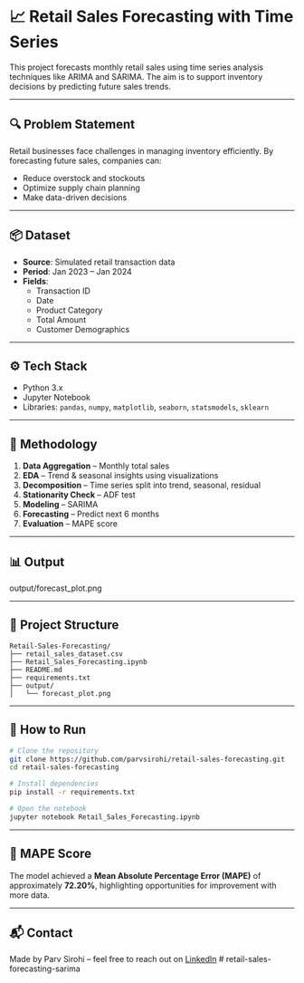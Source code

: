 # 📈 Retail Sales Forecasting with Time Series

This project forecasts monthly retail sales using time series analysis techniques like ARIMA and SARIMA. The aim is to support inventory decisions by predicting future sales trends.

---

## 🔍 Problem Statement

Retail businesses face challenges in managing inventory efficiently. By forecasting future sales, companies can:
- Reduce overstock and stockouts
- Optimize supply chain planning
- Make data-driven decisions

---

## 📦 Dataset

- **Source**: Simulated retail transaction data
- **Period**: Jan 2023 – Jan 2024
- **Fields**:
  - Transaction ID
  - Date
  - Product Category
  - Total Amount
  - Customer Demographics

---

## ⚙️ Tech Stack

- Python 3.x
- Jupyter Notebook
- Libraries: `pandas`, `numpy`, `matplotlib`, `seaborn`, `statsmodels`, `sklearn`

---

## 🧠 Methodology

1. **Data Aggregation** – Monthly total sales
2. **EDA** – Trend & seasonal insights using visualizations
3. **Decomposition** – Time series split into trend, seasonal, residual
4. **Stationarity Check** – ADF test
5. **Modeling** – SARIMA
6. **Forecasting** – Predict next 6 months
7. **Evaluation** – MAPE score

---

## 📊 Output

output/forecast_plot.png

---

## 📁 Project Structure

```
Retail-Sales-Forecasting/
├── retail_sales_dataset.csv
├── Retail_Sales_Forecasting.ipynb
├── README.md
├── requirements.txt
├── output/
│   └── forecast_plot.png
```

---

## 🚀 How to Run

```bash
# Clone the repository
git clone https://github.com/parvsirohi/retail-sales-forecasting.git
cd retail-sales-forecasting

# Install dependencies
pip install -r requirements.txt

# Open the notebook
jupyter notebook Retail_Sales_Forecasting.ipynb
```

---

## 📌 MAPE Score

The model achieved a **Mean Absolute Percentage Error (MAPE)** of approximately **72.20%**, highlighting opportunities for improvement with more data.

---

## 📬 Contact

Made by Parv Sirohi – feel free to reach out on [LinkedIn](www.linkedin.com/in/parv-sirohi-)
#   r e t a i l - s a l e s - f o r e c a s t i n g - s a r i m a 
 
 
